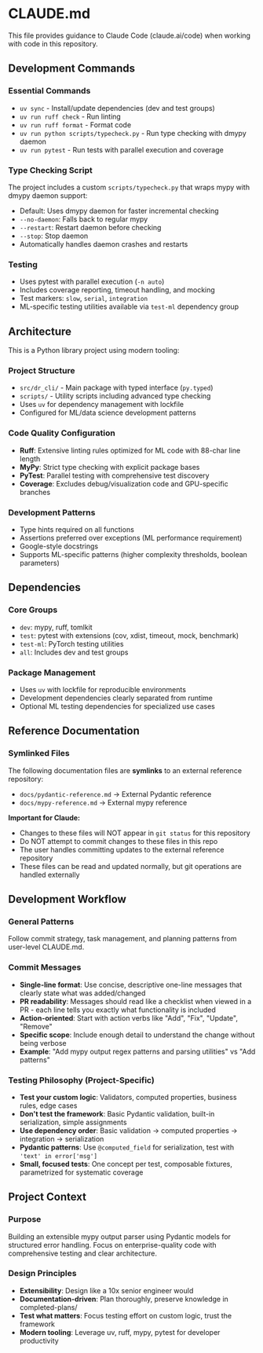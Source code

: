 # CLAUDE.md

This file provides guidance to Claude Code (claude.ai/code) when working with code in this repository.

## Development Commands

### Essential Commands
- `uv sync` - Install/update dependencies (dev and test groups)
- `uv run ruff check` - Run linting
- `uv run ruff format` - Format code
- `uv run python scripts/typecheck.py` - Run type checking with dmypy daemon
- `uv run pytest` - Run tests with parallel execution and coverage

### Type Checking Script
The project includes a custom `scripts/typecheck.py` that wraps mypy with dmypy daemon support:
- Default: Uses dmypy daemon for faster incremental checking
- `--no-daemon`: Falls back to regular mypy
- `--restart`: Restart daemon before checking
- `--stop`: Stop daemon
- Automatically handles daemon crashes and restarts

### Testing
- Uses pytest with parallel execution (`-n auto`)
- Includes coverage reporting, timeout handling, and mocking
- Test markers: `slow`, `serial`, `integration`
- ML-specific testing utilities available via `test-ml` dependency group

## Architecture

This is a Python library project using modern tooling:

### Project Structure
- `src/dr_cli/` - Main package with typed interface (`py.typed`)
- `scripts/` - Utility scripts including advanced type checking
- Uses `uv` for dependency management with lockfile
- Configured for ML/data science development patterns

### Code Quality Configuration
- **Ruff**: Extensive linting rules optimized for ML code with 88-char line length
- **MyPy**: Strict type checking with explicit package bases
- **PyTest**: Parallel testing with comprehensive test discovery
- **Coverage**: Excludes debug/visualization code and GPU-specific branches

### Development Patterns
- Type hints required on all functions
- Assertions preferred over exceptions (ML performance requirement)
- Google-style docstrings
- Supports ML-specific patterns (higher complexity thresholds, boolean parameters)

## Dependencies

### Core Groups
- `dev`: mypy, ruff, tomlkit
- `test`: pytest with extensions (cov, xdist, timeout, mock, benchmark)
- `test-ml`: PyTorch testing utilities
- `all`: Includes dev and test groups

### Package Management
- Uses `uv` with lockfile for reproducible environments
- Development dependencies clearly separated from runtime
- Optional ML testing dependencies for specialized use cases

## Reference Documentation

### Symlinked Files
The following documentation files are **symlinks** to an external reference repository:
- `docs/pydantic-reference.md` → External Pydantic reference
- `docs/mypy-reference.md` → External mypy reference

**Important for Claude:**
- Changes to these files will NOT appear in `git status` for this repository
- Do NOT attempt to commit changes to these files in this repo
- The user handles committing updates to the external reference repository
- These files can be read and updated normally, but git operations are handled externally

## Development Workflow

### General Patterns
Follow commit strategy, task management, and planning patterns from user-level CLAUDE.md.

### Commit Messages
- **Single-line format**: Use concise, descriptive one-line messages that clearly state what was added/changed
- **PR readability**: Messages should read like a checklist when viewed in a PR - each line tells you exactly what functionality is included
- **Action-oriented**: Start with action verbs like "Add", "Fix", "Update", "Remove" 
- **Specific scope**: Include enough detail to understand the change without being verbose
- **Example**: "Add mypy output regex patterns and parsing utilities" vs "Add patterns"

### Testing Philosophy (Project-Specific)
- **Test your custom logic**: Validators, computed properties, business rules, edge cases
- **Don't test the framework**: Basic Pydantic validation, built-in serialization, simple assignments
- **Use dependency order**: Basic validation → computed properties → integration → serialization
- **Pydantic patterns**: Use `@computed_field` for serialization, test with `'text' in error['msg']`
- **Small, focused tests**: One concept per test, composable fixtures, parametrized for systematic coverage

## Project Context

### Purpose
Building an extensible mypy output parser using Pydantic models for structured error handling.
Focus on enterprise-quality code with comprehensive testing and clear architecture.

### Design Principles
- **Extensibility**: Design like a 10x senior engineer would
- **Documentation-driven**: Plan thoroughly, preserve knowledge in completed-plans/
- **Test what matters**: Focus testing effort on custom logic, trust the framework
- **Modern tooling**: Leverage uv, ruff, mypy, pytest for developer productivity